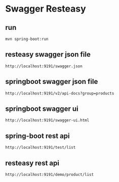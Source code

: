 # Swagger Resteasy
## run
```
mvn spring-boot:run
```
## resteasy swagger json file
```
http://localhost:9191/swagger.json
```
## springboot swagger json file
```
http://localhost:9191/v2/api-docs?group=products
```
## springboot swagger ui
```
http://localhost:9191/swagger-ui.html
```
## spring-boot rest api
```
http://localhost:9191/test/list
```
## resteasy rest api
```
http://localhost:9191/demo/product/list
```
